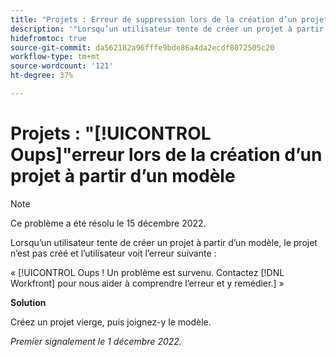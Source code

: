 ```yaml
---
title: "Projets : Erreur de suppression lors de la création d’un projet à partir d’un modèle"
description: '"Lorsqu’un utilisateur tente de créer un projet à partir d’un modèle, le projet n’est pas créé et l’utilisateur voit l’erreur "Oublie !". Un problème est survenu. Contactez Workfront pour nous aider à comprendre l’erreur et y remédier. »'
hidefromtoc: true
source-git-commit: da562182a96fffe9bde86a4da2ecdf8072505c20
workflow-type: tm+mt
source-wordcount: '121'
ht-degree: 37%

---
```



# Projets : &quot;[!UICONTROL Oups]&quot;erreur lors de la création d’un projet à partir d’un modèle

>[!NOTE]
>
>Ce problème a été résolu le 15 décembre 2022.

Lorsqu’un utilisateur tente de créer un projet à partir d’un modèle, le projet n’est pas créé et l’utilisateur voit l’erreur suivante :

« [!UICONTROL Oups ! Un problème est survenu. Contactez [!DNL Workfront] pour nous aider à comprendre l’erreur et y remédier.] »

**Solution**

Créez un projet vierge, puis joignez-y le modèle.

_Premier signalement le 1 décembre 2022._

